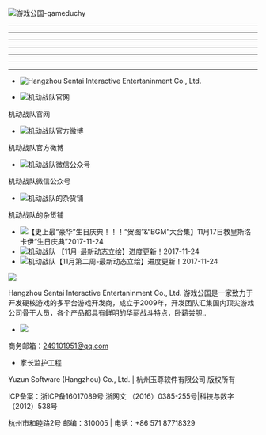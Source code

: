 ![游戏公国-gameduchy](static/images/logo.jpg)

  * ****
  * ****
  * ****
  * ****
  * ****
  * ****
  * ****

  * ![Hangzhou Sentai Interactive Entertaninment Co., Ltd.](static/images/banner3.png)

  * ![机动战队官网](static/images/jdzd.jpg )

机动战队官网

  * ![机动战队官方微博](static/images/sina.jpg)

机动战队官方微博

  * ![机动战队微信公众号](static/images/ewm.png )

机动战队微信公众号

  * ![机动战队的杂货铺](static/images/cnlz.jpg )

机动战队的杂货铺

  * ![](static/images/dot.jpg)【史上最“豪华”生日庆典！！！“贺图”&“BGM”大合集】11月17日教皇斯洛卡伊“生日庆典”2017-11-24
  * ![](static/images/dot.jpg)机动战队 【11月-最新动态立绘】进度更新！2017-11-24
  * ![](static/images/dot.jpg)机动战队【11月第二周-最新动态立绘】进度更新！2017-11-24

![](static/images/profile.jpg)

Hangzhou Sentai Interactive Entertaninment Co., Ltd.
游戏公国是一家致力于开发硬核游戏的多平台游戏开发商，成立于2009年，开发团队汇集国内顶尖游戏公司骨干人员，各个产品都具有鲜明的华丽战斗特点，卧薪尝胆..

  * ![](static/images/dot.jpg)

商务邮箱：249101951@qq.com

  * 家长监护工程

Yuzun Software (Hangzhou) Co., Ltd. | 杭州玉尊软件有限公司 版权所有

ICP备案：浙ICP备16017089号 浙网文 （2016）0385-255号|科技与数字（2012）538号

杭州市和睦路2号 邮编：310005 | 电话：+86 571 87718329

